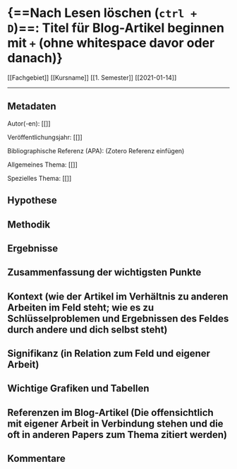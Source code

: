 # {==Nach Lesen löschen (`ctrl + D`)==: Titel für Blog-Artikel beginnen mit `+` (ohne whitespace davor oder danach)}
[[Fachgebiet]] [[Kursname]] [[1. Semester]] [[2021-01-14]]

---

## Metadaten

Autor(-en): [[]]

Veröffentlichungsjahr: [[]]

Bibliographische Referenz (APA): (Zotero Referenz einfügen)

Allgemeines Thema: [[]]

Spezielles Thema: [[]]

## Hypothese



## Methodik



## Ergebnisse



## Zusammenfassung der wichtigsten Punkte




## Kontext (wie der Artikel im Verhältnis zu anderen Arbeiten im Feld steht; wie es zu Schlüsselproblemen und Ergebnissen des Feldes durch andere und dich selbst steht)




## Signifikanz (in Relation zum Feld und eigener Arbeit)




## Wichtige Grafiken und Tabellen



## Referenzen im Blog-Artikel (Die offensichtlich mit eigener Arbeit in Verbindung stehen und die oft in anderen Papers zum Thema zitiert werden)



## Kommentare
